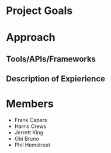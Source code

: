 # Project Goals

# Approach

## Tools/APIs/Frameworks

## Description of Expierience

# Members
* Frank Capers
* Harris Crews 
* Jerrett King 
* Obi Bruno
* Phil Hemstreet
